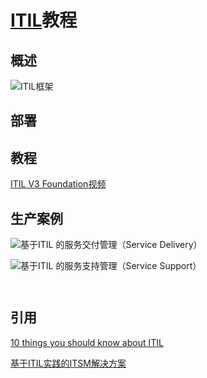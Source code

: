 # [ITIL](https://en.wikipedia.org/wiki/ITIL)教程

## 概述



![ITIL框架](https://upload.wikimedia.org/wikipedia/commons/3/3f/ItilstructWiki.png)


## 部署



## 教程

[ITIL V3 Foundation视频](http://class.qq.com/class/17958.html)



## 生产案例






![基于ITIL 的服务交付管理（Service Delivery）](http://www.techexcel.com.cn/images/newStyle/ITIL/ServiceSupport.png)

![基于ITIL 的服务支持管理（Service Support）](http://www.techexcel.com.cn/images/newStyle/ITIL/ServiceDelivery.png)


![]()


![]()




## 引用


[10 things you should know about ITIL](https://www.techrepublic.com/article/10-things-you-should-know-about-itil/)

[基于ITIL实践的ITSM解决方案](http://www.techexcel.com.cn/solutions/servicewise/servicewiseitsm.html?bdclkid=drL_JaMfUnvklpchdkK4rGtntaPK0gs6_utNl8Rua0nP)

[]()
